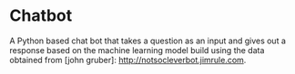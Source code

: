 # Chatbot
A Python based chat bot that takes a question as an input and gives out a response based on the machine learning model build using the data obtained from [john gruber]: <http://notsocleverbot.jimrule.com>.
